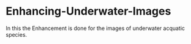 # Enhancing-Underwater-Images
In this the Enhancement is done for the images of underwater acquatic species.
